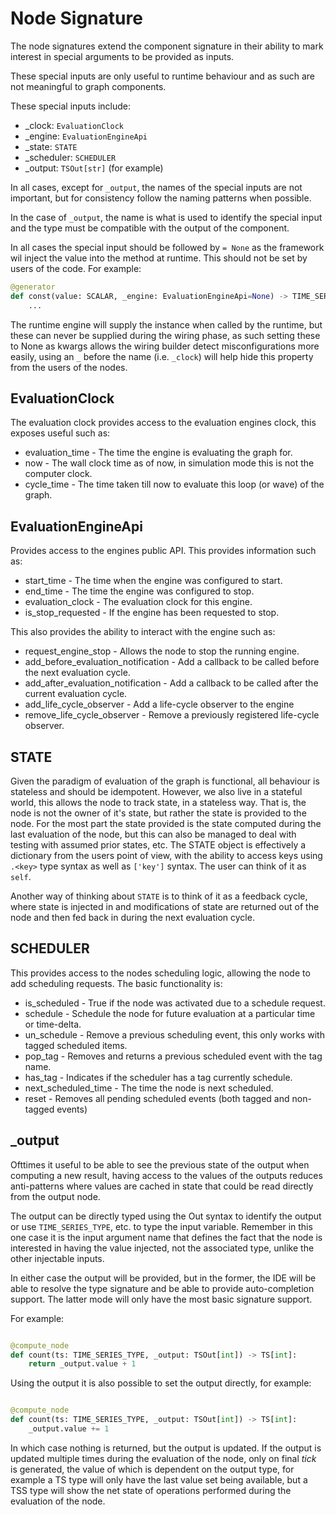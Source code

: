 Node Signature
==============

The node signatures extend the component signature in their ability to
mark interest in special arguments to be provided as inputs.

These special inputs are only useful to runtime behaviour and as such are
not meaningful to graph components.

These special inputs include:

* _clock: ``EvaluationClock``
* _engine: ``EvaluationEngineApi``
* _state: ``STATE``
* _scheduler: ``SCHEDULER``
* _output: ``TSOut[str]`` (for example)

In all cases, except for ``_output``, the names of the special inputs are not important, but for consistency
follow the naming patterns when possible.

In the case of ``_output``, the name is what is used to identify the special input and the type must
be compatible with the output of the component.

In all cases the special input should be followed by ``= None`` as the framework wil inject the value
into the method at runtime. This should not be set by users of the code. For example:

```python
@generator
def const(value: SCALAR, _engine: EvaluationEngineApi=None) -> TIME_SERIES_VALUE:
    ...
```

The runtime engine will supply the instance when called by the runtime, but these can never be supplied
during the wiring phase, as such setting these to None as kwargs allows the
wiring builder detect misconfigurations more easily, using an ``_`` before the name (i.e. ``_clock``) 
will help hide this property from the users of the nodes.

EvaluationClock
---------------

The evaluation clock provides access to the evaluation engines clock, this exposes useful
such as:

* evaluation_time - The time the engine is evaluating the graph for.
* now - The wall clock time as of now, in simulation mode this is not the computer clock.
* cycle_time - The time taken till now to evaluate this loop (or wave) of the graph.

EvaluationEngineApi
-------------------

Provides access to the engines public API. This provides information such as:

* start_time - The time when the engine was configured to start.
* end_time - The time the engine was configured to stop.
* evaluation_clock - The evaluation clock for this engine.
* is_stop_requested - If the engine has been requested to stop.

This also provides the ability to interact with the engine such as:

* request_engine_stop - Allows the node to stop the running engine.
* add_before_evaluation_notification - Add a callback to be called before the next evaluation cycle.
* add_after_evaluation_notification - Add a callback to be called after the current evaluation cycle.
* add_life_cycle_observer - Add a life-cycle observer to the engine
* remove_life_cycle_observer - Remove a previously registered life-cycle observer.

STATE
-----

Given the paradigm of evaluation of the graph is functional, all behaviour is
stateless and should be idempotent. However, we also live in a stateful world,
this allows the node to track state, in a stateless way. That is, the node
is not the owner of it's state, but rather the state is provided to the node.
For the most part the state provided is the state computed during the last
evaluation of the node, but this can also be managed to deal with testing
with assumed prior states, etc.
The STATE object is effectively a dictionary from the users point of view,
with the ability to access keys using ``.<key>`` type syntax as well as ``['key']`` 
syntax. The user can think of it as ``self``.

Another way of thinking about ``STATE`` is to think of it as a feedback cycle, where
state is injected in and modifications of state are returned out of the node and then
fed back in during the next evaluation cycle.


SCHEDULER
---------

This provides access to the nodes scheduling logic, allowing the node to add scheduling
requests. The basic functionality is:

* is_scheduled - True if the node was activated due to a schedule request.
* schedule - Schedule the node for future evaluation at a particular time or time-delta.
* un_schedule - Remove a previous scheduling event, this only works with tagged scheduled items.
* pop_tag - Removes and returns a previous scheduled event with the tag name.
* has_tag - Indicates if the scheduler has a tag currently schedule.
* next_scheduled_time - The time the node is next scheduled.
* reset - Removes all pending scheduled events (both tagged and non-tagged events)


_output
-------

Ofttimes it useful to be able to see the previous state of the output when computing
a new result, having access to the values of the outputs reduces anti-patterns where
values are cached in state that could be read directly from the output node.

The output can be directly typed using the <time-series-type>Out syntax to identify
the output or use ``TIME_SERIES_TYPE``, etc. to type the input variable. Remember in this
one case it is the input argument name that defines the fact that the node is interested
in having the value injected, not the associated type, unlike the other injectable inputs.

In either case the output will be provided, but in the former, the IDE will be able to
resolve the type signature and be able to provide auto-completion support. The latter mode
will only have the most basic signature support.

For example:

```python

@compute_node
def count(ts: TIME_SERIES_TYPE, _output: TSOut[int]) -> TS[int]:
    return _output.value + 1
```

Using the output it is also possible to set the output directly, for example:

```python

@compute_node
def count(ts: TIME_SERIES_TYPE, _output: TSOut[int]) -> TS[int]:
    _output.value += 1
```

In which case nothing is returned, but the output is updated. If the output is updated
multiple times during the evaluation of the node, only on final *tick* is generated, the value
of which is dependent on the output type, for example a TS type will only have the last
value set being available, but a TSS type will show the net state of operations performed
during the evaluation of the node.
